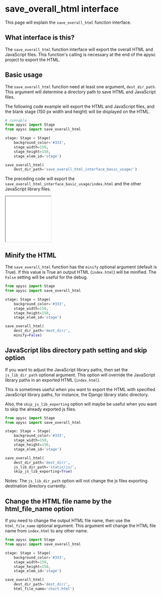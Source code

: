 # save_overall_html interface

This page will explain the `save_overall_html` function interface.

## What interface is this?

The `save_overall_html` function interface will export the overall HTML and JavaScript files. This function's calling is necessary at the end of the apysc project to export the HTML.

## Basic usage

The `save_overall_html` function need at least one argument, `dest_dir_path`. This argument will determine a directory path to save HTML and JavaScript files.

The following code example will export the HTML and JavaScript files, and the blank stage (150 px width and height) will be displayed on the HTML.

```py
# runnable
from apysc import Stage
from apysc import save_overall_html

stage: Stage = Stage(
    background_color='#333',
    stage_width=150,
    stage_height=150,
    stage_elem_id='stage')

save_overall_html(
    dest_dir_path='save_overall_html_interface_basic_usage/')
```

The preceding code will export the `save_overall_html_interface_basic_usage/index.html` and the other JavaScript library files.

<iframe src="static/save_overall_html_interface_basic_usage/index.html" width="150" height="150"></iframe>

## Minify the HTML

The `save_overall_html` function has the `minify` optional argument (default is True). If this value is True an output HTML (`index.html`) will be minified. The `False` setting will be useful for the debug.

```py
from apysc import Stage
from apysc import save_overall_html

stage: Stage = Stage(
    background_color='#333',
    stage_width=150,
    stage_height=150,
    stage_elem_id='stage')

save_overall_html(
    dest_dir_path='dest_dir/',
    minify=False)
```

## JavaScript libs directory path setting and skip option

If you want to adjust the JavaScript library paths, then set the `js_lib_dir_path` optional argument. This option will override the JavaScript library paths in an exported HTML (`index.html`).

This is sometimes useful when you want to export the HTML with specified JavaScript library paths, for instance, the Django library static directory.

Also, the `skip_js_lib_exporting` option will maybe be useful when you want to skip the already exported js files.

```py
from apysc import Stage
from apysc import save_overall_html

stage: Stage = Stage(
    background_color='#333',
    stage_width=150,
    stage_height=150,
    stage_elem_id='stage')

save_overall_html(
    dest_dir_path='dest_dir/',
    js_lib_dir_path='static/js/',
    skip_js_lib_exporting=True)
```

Notes: The `js_lib_dir_path` option will not change the js files exporting destination directory currently.

## Change the HTML file name by the html_file_name option

If you need to change the output HTML file name, then use the `html_file_name` optional argument. This argument will change the HTML file name from `index.html` to any other name.

```py
from apysc import Stage
from apysc import save_overall_html

stage: Stage = Stage(
    background_color='#333',
    stage_width=150,
    stage_height=150,
    stage_elem_id='stage')

save_overall_html(
    dest_dir_path='dest_dir/',
    html_file_name='chart.html')
```
